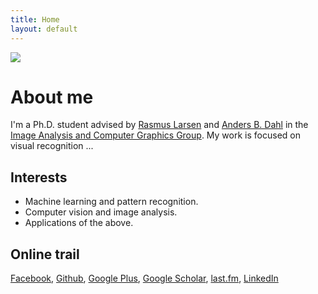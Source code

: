 ```yaml
---
title: Home
layout: default
---
```


<img class="post-image" src="{{ site.baseurl }}/images/abll.jpg" />

# About me
I'm a Ph.D. student advised by [Rasmus Larsen][rlar] and [Anders B. Dahl][abda] in the [Image Analysis and Computer Graphics Group][iacg].
My work is focused on visual recognition ...

[rlar]: http://compute.dtu.dk/~rlar
[abda]: http://compute.dtu.dk/~abda
[iacg]: http://compute.dtu.dk/english/research/Image


## Interests
* Machine learning and pattern recognition.
* Computer vision and image analysis.
* Applications of the above.


## Online trail
[Facebook][facebook], [Github][github], [Google Plus][gplus], [Google Scholar][gscholar], [last.fm][lastfm], [LinkedIn][linkedin]

[facebook]: http://github.com/andersbll
[github]: http://github.com/andersbll
[gplus]: https://plus.google.com/+AndersBoesenLindboLarsen/
[gscholar]: http://scholar.google.dk/citations?user=DrrClGgAAAAJ
[lastfm]: http://last.fm/user/andersbll
[linkedin]: http://linkedin.com/in/andersbll/

